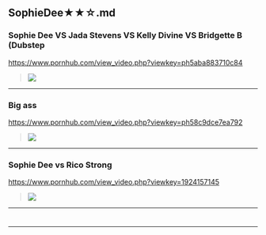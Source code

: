 ## SophieDee★★☆.md
### Sophie Dee VS Jada Stevens VS Kelly Divine VS Bridgette B (Dubstep 
https://www.pornhub.com/view_video.php?viewkey=ph5aba883710c84
>![](https://ci.phncdn.com/videos/201803/27/159814652/original/(m=ecuKGgaaaa)(mh=uGUyVVdOQSNhWa16)16.jpg)
---
### Big ass
https://www.pornhub.com/view_video.php?viewkey=ph58c9dce7ea792
>![](https://ci.phncdn.com/videos/201703/16/109768842/original/(m=ecuKGgaaaa)(mh=yMB3vOFcj3OnZ2eA)5.jpg)
---
### Sophie Dee vs Rico Strong
https://www.pornhub.com/view_video.php?viewkey=1924157145
>![](https://di.phncdn.com/videos/201409/26/32669271/original/(m=ecuKGgaaaa)(mh=od94n-_IrpSY9azI)12.jpg)
---
### 

>![]()
---
